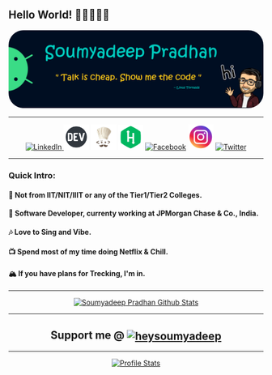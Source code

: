 ## Hello World! 👋🏻👨🏻‍💻
<div><a href="https://heysoumyadeep.github.io/"><img style="border-radius: 30px;" src="./imgs/banner-img.png" alt='Banner'><a/></div>
  
---

<div align="center"> <a href="https://www.linkedin.com/in/heysoumyadeep/" target="_blank"> <img src="https://img.icons8.com/color/96/000000/linkedin-circled--v2.png" alt='LinkedIn' height='50' width='50'> </a>  <a href="https://dev.to/heysoumyadeep/" target="_blank"> <img src='./imgs/dev.png' alt='Dev.to' height='50' width='50'></a> <a href="https://www.codechef.com/users/heysoumyadeep/" target="_blank"> <img src="/imgs/codechef.jpg" alt='CodeChef' height='50' width='50'></a> <a href="https://www.hackerrank.com/heysoumyadeep/" target="_blank"> <img src="/imgs/hackerrank.png" alt='HackerRank' height='49' width='49'></a> <a href="https://www.facebook.com/heysoumyadeep/" target="_blank"> <img src='https://img.icons8.com/color/96/000000/facebook-circled--v2.png' alt='Facebook' height='50' width='50'></a> <a href="https://www.instagram.com/heysoumyadeep/" target="_blank"><img src='/imgs/instagram.png' alt='Instagram' height='50' width='50'></a> <a href="https://twitter.com/heysoumyadeep/" target="_blank"><img src='https://img.icons8.com/color/96/000000/twitter-circled--v2.png' alt='Twitter' height='50' width='50'></a>  <!--<a href="https://heysoumyadeep.github.io/"><img src='https://cdn.jsdelivr.net/npm/simple-icons@3.0.1/icons/icloud.svg' alt='Website' height='50'></a>--> </div>

---
### Quick Intro: 
#### 🏫 Not from IIT/NIT/IIIT or any of the Tier1/Tier2 Colleges. 
#### 🌱 Software Developer, currenty working at JPMorgan Chase & Co., India.
#### 🎶 Love to Sing and Vibe.
#### 📺 Spend most of my time doing Netflix & Chill.
#### 🏔️ If you have plans for Trecking, I'm in.
---

<div align="center"> <a href="https://github.com/heysoumyadeep/"> <img src=https://github-readme-stats.vercel.app/api?username=heysoumyadeep&show_icons=true&theme=algolia&line_height=27" alt="Soumyadeep Pradhan Github Stats"> <a/> </div>
 
---
  
<h2 align="center">Support me @
  <a href="https://www.buymeacoffee.com/heysoumyadeep"> <img align="center" src="https://cdn.buymeacoffee.com/buttons/v2/default-yellow.png" height="50" width="210" alt="heysoumyadeep" /></a>
</h2>
 
---

<div align="center"> <a href="https://gpvc.arturio.dev/heysoumyadeep"> <img src='https://gpvc.arturio.dev/heysoumyadeep' alt='Profile Stats'> <a/>

<!--
![Profile Stats](https://github-readme-stats.vercel.app/api/top-langs/?username=heysoumyadeep)  -->
<!--
![GitHub Activity Graph](https://activity-graph.herokuapp.com/graph?username=heysoumyadeep)  -->
<!--
![Profile views](https://gpvc.arturio.dev/heysoumyadeep) -->
